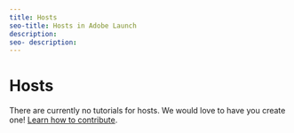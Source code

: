 ```yaml
---
title: Hosts
seo-title: Hosts in Adobe Launch
description: 
seo- description: 
---
```


# Hosts

There are currently no tutorials for hosts. We would love to have you create one! [Learn how to contribute](/contributing.md).

